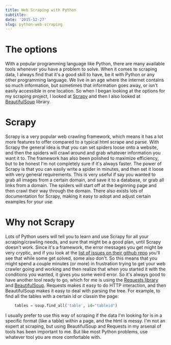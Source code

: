 ```yaml
---
title: Web Scraping with Python
subtitle: 
date: '2015-12-27'
slug: python-web-scraping
---
```


# The options

With a popular programming language like Python, there are many available
tools whenever you have a problem to solve. When it comes to scraping data, I
always find that it's a good skill to have, be it with Python or any other
programming language. We live in an age where the internet contains so much
information, but sometimes that information goes away, or isn't easily
accessible in one location. So when I began looking at the options for my
scraping project, I looked at [Scrapy][2] and then I also looked at
[BeautifulSoup][3] library.

# Scrapy

Scrapy is a very popular web crawling framework, which means it has a lot more
features to offer compared to a typical html scrape and parse. With Scrapy the
general idea is that you can set spiders loose onto a website, and then the
spiders will crawl around and grab whatever information you want it to. The
framework has also been polished to maximize efficiency, but to be honest I'm
not completely sure if it's always faster. The power of Scrapy is that you can
easily write a spider in minutes, and then set it loose with very general
requirements. This is very useful if say you wanted to grab all images from a
certain domain, and save it to a database, or grab all links from a domain.
The spiders will start off at the beginning page and then crawl their way
through the domain. There also exists lots of documentation for Scrapy, making
it easy to adopt and adjust certain examples for your use.

# Why not Scrapy

Lots of Python users will tell you to learn and use Scrapy for all your
scraping/crawling needs, and sure that might be a good plan, until Scrapy
doesn't work. Since it's a framework, the error messages you get might be very
cryptic, and if you look at the [list of issues on their github repo][4]
you'll see that while some get solved, some also don't. So this means that you
might spend a couple minutes (or more) in frustration trying to get your web
crawler going and working and then realize that when you started it with the
conditions you wanted, it gives you some weird error. So it's always good to
have another tool ready to go, which for me is using the [Requests library][5]
and [BeautifulSoup][3]. Requests makes it easy to do HTTP interaction, and
then BeautifulSoup makes it easy to deal with parsing the tree. For example,
to find all the tables with a certain id or classin the page:

```python
    tables = soup.find_all('table', id="tableid")
```

I usually prefer to use this way of scraping if the data I'm looking for is in
a specific format (like a table) within a page, and the html is messy. I'm not
an expert at scraping, but using BeautifulSoup and Requests in my arsenal of
tools has been important to me. But like most Python problems, use whatever
tool you are more comfortable with.

[2]: http://doc.scrapy.org/en/latest/index.html

[3]: http://www.crummy.com/software/BeautifulSoup/

[4]: https://github.com/scrapy/scrapy/issues

[5]: http://docs.python-requests.org/en/latest/
